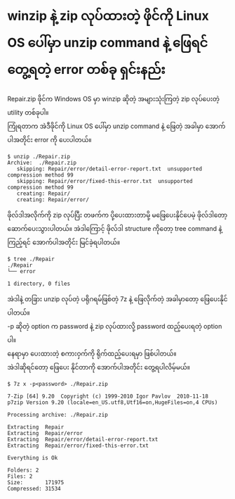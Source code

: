 # winzip နဲ့ zip လုပ်ထားတဲ့ ဖိုင်ကို Linux OS ပေါ်မှာ unzip command နဲ့ ဖြေရင်တွေ့ရတဲ့ error တစ်ခု ရှင်းနည်း

Repair.zip ဖိုင်က Windows OS မှာ winzip ဆိုတဲ့ အများသုံးကြတဲ့ zip လုပ်ပေးတဲ့ utility တစ်ခုပါ။  
ကြုံရတာက အဲဒီဖိုင်ကို Linux OS ပေါ်မှာ unzip command နဲ့ ဖြေတဲ့ အခါမှာ အောက်ပါအတိုင်း error ကို ပေးပါတယ်။  

```
$ unzip ./Repair.zip 
Archive:  ./Repair.zip
   skipping: Repair/error/detail-error-report.txt  unsupported compression method 99
   skipping: Repair/error/fixed-this-error.txt  unsupported compression method 99
   creating: Repair/
   creating: Repair/error/
```

ဖိုလ်ဒါအလိုက်ကို zip လုပ်ပြီး တဖက်က ပို့ပေးထားတာမို့ မဖြေပေးနိုင်ပေမဲ့ ဖိုလ်ဒါတော့ ဆောက်ပေးသွားပါတယ်။ အဲဒါကြောင့် ဖိုလ်ဒါ structure ကိုတော့ tree command နဲ့ ကြည့်ရင် အောက်ပါအတိုင်း မြင်ခဲ့ရပါတယ်။  

```
$ tree ./Repair
./Repair
└── error

1 directory, 0 files
```

အဲဒါနဲ့ တခြား unzip လုပ်တဲ့ ပရိုဂရမ်ဖြစ်တဲ့ 7z နဲ့ ဖြေလိုက်တဲ့ အခါမှာတော့ ဖြေပေးနိုင်ပါတယ်။  
-p ဆိုတဲ့ option က password နဲ့ zip လုပ်ထားလို့ password ထည့်ပေးရတဲ့ option ပါ။  
<password> နေရာမှာ ပေးထားတဲ့ စကားဝှက်ကို ရိုက်ထည့်ပေးရမှာ ဖြစ်ပါတယ်။  
အဲဒါဆိုရင်တော့ ဖြေပေး နိုင်တာကို အောက်ပါအတိုင်း တွေ့ရပါလိမ့်မယ်။  
   
```
$ 7z x -p<password> ./Repair.zip 

7-Zip [64] 9.20  Copyright (c) 1999-2010 Igor Pavlov  2010-11-18
p7zip Version 9.20 (locale=en_US.utf8,Utf16=on,HugeFiles=on,4 CPUs)

Processing archive: ./Repair.zip

Extracting  Repair
Extracting  Repair/error
Extracting  Repair/error/detail-error-report.txt
Extracting  Repair/error/fixed-this-error.txt

Everything is Ok

Folders: 2
Files: 2
Size:       171975
Compressed: 31534
```
